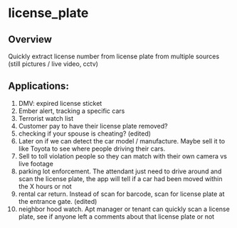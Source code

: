 # license_plate

## Overview
Quickly extract license number from license plate from multiple sources (still pictures / live video, cctv)

## Applications:
1) DMV: expired license sticket
2) Ember alert, tracking a specific cars
3) Terrorist watch list
4) Customer pay to have their license plate removed?
5) checking if your spouse is cheating? (edited)
6) Later on if we can detect the car model / manufacture. Maybe sell it to like Toyota to see where people driving their cars.
7) Sell to toll violation people so they can match with their own camera vs live footage
8) parking lot enforcement. The attendant just need to drive around and scan the license plate, the app will tell if a car had been moved within the X hours or not
9) rental car return. Instead of scan for barcode, scan for license plate at the entrance gate. (edited)
10) neighbor hood watch. Apt manager or tenant can quickly scan a license plate, see if anyone left a comments about that license plate or not